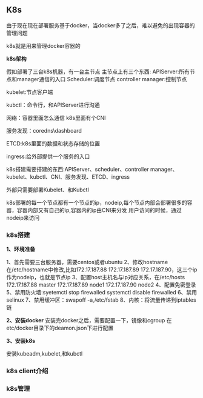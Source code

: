 ## K8s

由于现在现在部署服务基于docker，当docker多了之后，难以避免的出现容器的管理问题

k8s就是用来管理docker容器的

**k8s架构**

假如部署了三台k8s机器，有一台主节点
主节点上有三个东西:
APIServer:所有节点和manager通信的入口
Scheduler:调度节点
controller manager:控制节点

kubelet:节点客户端

kubctl：命令行，和APIServer进行沟通

网络：容器里面怎么通信
k8s里面有个CNI

服务发现：coredns\dashboard

ETCD:k8s里面的数据和状态存储的位置

ingress:给外部提供一个服务的入口


k8s搭建需要搭建的东西:APIServer、scheduler、controller manager、kubelet、kubctl、CNI、服务发现、ETCD、ingress

外部只需要部署Kubelet、和Kubctl

k8s部署的每一个节点都有一个节点的ip，nodeip,每个节点内部会部署很多的容器，容器内部又有自己的ip,容器内的ip由CNI来分发
用户访问的时候，通过nodeip来访问
### k8s搭建

**1、环境准备**

1、首先需要三台服务器，需要centos或者ubuntu
2、修改hostname 在/etc/hostname中修改,比如172.17.187.88 172.17.187.89  172.17.187.90，这三个ip作为nodeip，也就是节点ip
3、配置host主机名与ip对应关系，在/etc/hosts 172.17.187.88 master
172.17.187.89 node1 172.17.187.90 node2
4、配置免密登录
5、禁用防火墙:syetemctl stop firewalled systemctl disable firewalled
6、禁用selinux
7、禁用缓冲区：swapoff -a,/etc/fstab
8、内核：将流量传递到iptables链

**2、安装docker**
安装完docker之后，需要配置一下，镜像和cgroup
在etc/docker目录下的deamon.json下进行配置

**3、安装k8s**

安装kubeadm,kubelet,和kubctl

### k8s client介绍

### k8s管理

